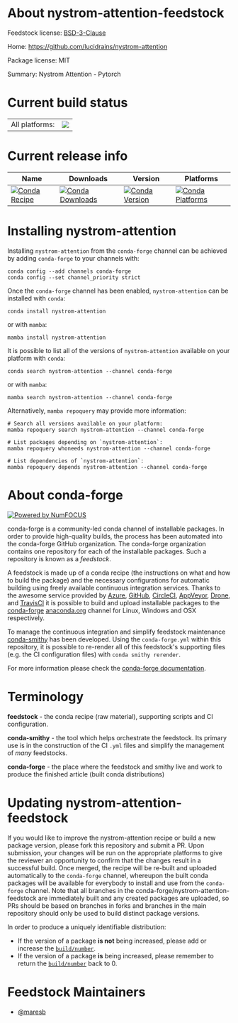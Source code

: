 About nystrom-attention-feedstock
=================================

Feedstock license: [BSD-3-Clause](https://github.com/conda-forge/nystrom-attention-feedstock/blob/main/LICENSE.txt)

Home: https://github.com/lucidrains/nystrom-attention

Package license: MIT

Summary: Nystrom Attention - Pytorch

Current build status
====================


<table><tr><td>All platforms:</td>
    <td>
      <a href="https://dev.azure.com/conda-forge/feedstock-builds/_build/latest?definitionId=17329&branchName=main">
        <img src="https://dev.azure.com/conda-forge/feedstock-builds/_apis/build/status/nystrom-attention-feedstock?branchName=main">
      </a>
    </td>
  </tr>
</table>

Current release info
====================

| Name | Downloads | Version | Platforms |
| --- | --- | --- | --- |
| [![Conda Recipe](https://img.shields.io/badge/recipe-nystrom--attention-green.svg)](https://anaconda.org/conda-forge/nystrom-attention) | [![Conda Downloads](https://img.shields.io/conda/dn/conda-forge/nystrom-attention.svg)](https://anaconda.org/conda-forge/nystrom-attention) | [![Conda Version](https://img.shields.io/conda/vn/conda-forge/nystrom-attention.svg)](https://anaconda.org/conda-forge/nystrom-attention) | [![Conda Platforms](https://img.shields.io/conda/pn/conda-forge/nystrom-attention.svg)](https://anaconda.org/conda-forge/nystrom-attention) |

Installing nystrom-attention
============================

Installing `nystrom-attention` from the `conda-forge` channel can be achieved by adding `conda-forge` to your channels with:

```
conda config --add channels conda-forge
conda config --set channel_priority strict
```

Once the `conda-forge` channel has been enabled, `nystrom-attention` can be installed with `conda`:

```
conda install nystrom-attention
```

or with `mamba`:

```
mamba install nystrom-attention
```

It is possible to list all of the versions of `nystrom-attention` available on your platform with `conda`:

```
conda search nystrom-attention --channel conda-forge
```

or with `mamba`:

```
mamba search nystrom-attention --channel conda-forge
```

Alternatively, `mamba repoquery` may provide more information:

```
# Search all versions available on your platform:
mamba repoquery search nystrom-attention --channel conda-forge

# List packages depending on `nystrom-attention`:
mamba repoquery whoneeds nystrom-attention --channel conda-forge

# List dependencies of `nystrom-attention`:
mamba repoquery depends nystrom-attention --channel conda-forge
```


About conda-forge
=================

[![Powered by
NumFOCUS](https://img.shields.io/badge/powered%20by-NumFOCUS-orange.svg?style=flat&colorA=E1523D&colorB=007D8A)](https://numfocus.org)

conda-forge is a community-led conda channel of installable packages.
In order to provide high-quality builds, the process has been automated into the
conda-forge GitHub organization. The conda-forge organization contains one repository
for each of the installable packages. Such a repository is known as a *feedstock*.

A feedstock is made up of a conda recipe (the instructions on what and how to build
the package) and the necessary configurations for automatic building using freely
available continuous integration services. Thanks to the awesome service provided by
[Azure](https://azure.microsoft.com/en-us/services/devops/), [GitHub](https://github.com/),
[CircleCI](https://circleci.com/), [AppVeyor](https://www.appveyor.com/),
[Drone](https://cloud.drone.io/welcome), and [TravisCI](https://travis-ci.com/)
it is possible to build and upload installable packages to the
[conda-forge](https://anaconda.org/conda-forge) [anaconda.org](https://anaconda.org/)
channel for Linux, Windows and OSX respectively.

To manage the continuous integration and simplify feedstock maintenance
[conda-smithy](https://github.com/conda-forge/conda-smithy) has been developed.
Using the ``conda-forge.yml`` within this repository, it is possible to re-render all of
this feedstock's supporting files (e.g. the CI configuration files) with ``conda smithy rerender``.

For more information please check the [conda-forge documentation](https://conda-forge.org/docs/).

Terminology
===========

**feedstock** - the conda recipe (raw material), supporting scripts and CI configuration.

**conda-smithy** - the tool which helps orchestrate the feedstock.
                   Its primary use is in the construction of the CI ``.yml`` files
                   and simplify the management of *many* feedstocks.

**conda-forge** - the place where the feedstock and smithy live and work to
                  produce the finished article (built conda distributions)


Updating nystrom-attention-feedstock
====================================

If you would like to improve the nystrom-attention recipe or build a new
package version, please fork this repository and submit a PR. Upon submission,
your changes will be run on the appropriate platforms to give the reviewer an
opportunity to confirm that the changes result in a successful build. Once
merged, the recipe will be re-built and uploaded automatically to the
`conda-forge` channel, whereupon the built conda packages will be available for
everybody to install and use from the `conda-forge` channel.
Note that all branches in the conda-forge/nystrom-attention-feedstock are
immediately built and any created packages are uploaded, so PRs should be based
on branches in forks and branches in the main repository should only be used to
build distinct package versions.

In order to produce a uniquely identifiable distribution:
 * If the version of a package **is not** being increased, please add or increase
   the [``build/number``](https://docs.conda.io/projects/conda-build/en/latest/resources/define-metadata.html#build-number-and-string).
 * If the version of a package **is** being increased, please remember to return
   the [``build/number``](https://docs.conda.io/projects/conda-build/en/latest/resources/define-metadata.html#build-number-and-string)
   back to 0.

Feedstock Maintainers
=====================

* [@maresb](https://github.com/maresb/)

